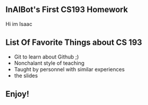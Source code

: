 ## InAIBot's First CS193 Homework
Hi im Isaac

## List Of Favorite Things about CS 193
- Git to learn about Github ;)
- Nonchalant style of teaching
- Taught by personnel with similar experiences
- the slides

## Enjoy!
